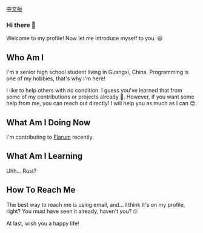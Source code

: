 [中文版](README_zh-CN.md)

### Hi there 👋

Welcome to my profile! Now let me introduce myself to you. 😃

## Who Am I

I'm a senior high school student living in Guangxi, China. Programming is one of my hobbies, that's why I'm here!

I like to help others with no condition. I guess you've learned that from some of my contributions or projects already 🤔. However, if you want some help from me, you can reach out directly! I will help you as much as I can 😊.

## What Am I Doing Now

I'm contributing to [Flarum](https://github.com/flarum/framework) recently.

## What Am I Learning

Uhh... Rust?

## How To Reach Me

The best way to reach me is using email, and... I think it's on my profile, right? You must have seen it already, haven't you? 🙄


At last, wish you a happy life!

<!--# About Giving Up GitHub
Note: I encourage you to add the below to your existing `README.md` on your GitHub project.

== I'm Still Using GitHub Under Protest ==

Most of my projects are currently hosted on GitHub.  This is not ideal; GitHub
is a proprietary, trade-secret system that is not Free and Open Souce Software
(FOSS).  I'm deeply concerned about using a proprietary system like GitHub to
develop our FOSS project. I urge you to read about the [Give up GitHub](https://GiveUpGitHub.org)
campaign from [the Software Freedom Conservancy](https://sfconservancy.org) to
understand some of the reasons why GitHub is not a good place to host FOSS
projects.

Any use of my projects' code by GitHub Copilot, past or present, is done
without my permission.  I do not consent to GitHub's use of my projects'
code in Copilot.

![Logo of the GiveUpGitHub campaign](https://sfconservancy.org/img/GiveUpGitHub.png)-->

<!--
**YUCLing/YUCLing** is a ✨ _special_ ✨ repository because its `README.md` (this file) appears on your GitHub profile.

Here are some ideas to get you started:

- 🔭 I’m currently working on ...
- 🌱 I’m currently learning ...
- 👯 I’m looking to collaborate on ...
- 🤔 I’m looking for help with ...
- 💬 Ask me about ...
- 📫 How to reach me: ...
- 😄 Pronouns: ...
- ⚡ Fun fact: ...
-->
